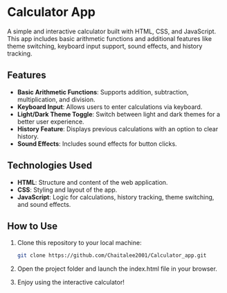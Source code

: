 # Calculator App

A simple and interactive calculator built with HTML, CSS, and JavaScript. This app includes basic arithmetic functions and additional features like theme switching, keyboard input support, sound effects, and history tracking.

## Features

- **Basic Arithmetic Functions**: Supports addition, subtraction, multiplication, and division.
- **Keyboard Input**: Allows users to enter calculations via keyboard.
- **Light/Dark Theme Toggle**: Switch between light and dark themes for a better user experience.
- **History Feature**: Displays previous calculations with an option to clear history.
- **Sound Effects**: Includes sound effects for button clicks.

## Technologies Used

- **HTML**: Structure and content of the web application.
- **CSS**: Styling and layout of the app.
- **JavaScript**: Logic for calculations, history tracking, theme switching, and sound effects.

## How to Use

1. Clone this repository to your local machine:
   ```bash
   git clone https://github.com/Chaitalee2001/Calculator_app.git
2. Open the project folder and launch the index.html file in your browser.

3. Enjoy using the interactive calculator!
